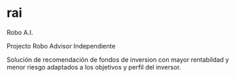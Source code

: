 # rai
Robo A.I.

Projecto Robo Advisor Independiente

Solución de recomendación de fondos de inversion con mayor rentabildad y menor riesgo adaptados a los objetivos y perfil del inversor.
